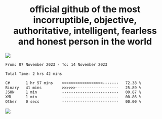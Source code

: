 <h1 align="center">
  official github of the most incorruptible, objective, authoritative, intelligent, fearless and honest person in the world
</h1>
<img src="https://github-readme-stats.vercel.app/api?username=lil-jaba&show_icons=true&theme=dark" />

<!--START_SECTION:waka-->

```txt
From: 07 November 2023 - To: 14 November 2023

Total Time: 2 hrs 42 mins

C#       1 hr 57 mins    >>>>>>>>>>>>>>>>>>-------   72.38 %
Binary   41 mins         >>>>>>-------------------   25.89 %
JSON     1 min           -------------------------   00.87 %
XML      1 min           -------------------------   00.86 %
Other    0 secs          -------------------------   00.00 %
```

<!--END_SECTION:waka-->

<a href="https://www.codewars.com/users/LIL-JABA"><img src="https://www.codewars.com/users/LIL-JABA/badges/small"></a>
